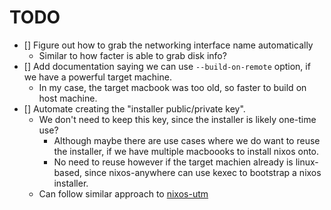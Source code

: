 # TODO
- [] Figure out how to grab the networking interface name automatically
  - Similar to how facter is able to grab disk info?
- [] Add documentation saying we can use `--build-on-remote` option, if we have a powerful target machine.
  - In my case, the target macbook was too old, so faster to build on host machine.
- [] Automate creating the "installer public/private key".
  - We don't need to keep this key, since the installer is likely one-time use?
    - Although maybe there are use cases where we do want to reuse the installer, if we have multiple macboooks to install nixos onto.
    - No need to reuse however if the target machien already is linux-based, since nixos-anywhere can use kexec to bootstrap a nixos installer.
  - Can follow similar approach to [nixos-utm](https://github.com/ciderale/nixos-utm/blob/37583c7afab649e205cba6e2711ddf1b1d082cff/flake.nix#L147)
